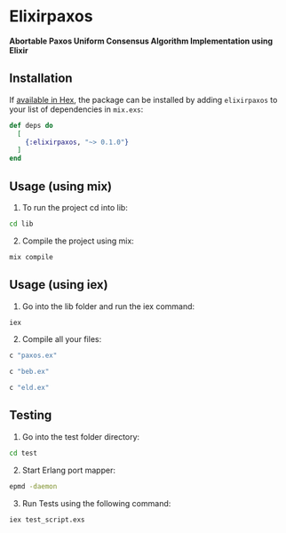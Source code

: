 # Elixirpaxos

**Abortable Paxos Uniform Consensus Algorithm Implementation using Elixir**

## Installation

If [available in Hex](https://hex.pm/docs/publish), the package can be installed
by adding `elixirpaxos` to your list of dependencies in `mix.exs`:

```elixir
def deps do
  [
    {:elixirpaxos, "~> 0.1.0"}
  ]
end
```

## Usage (using mix)
1. To run the project cd into lib:
```bash
cd lib
```
2. Compile the project using mix:
```bash
mix compile
```
## Usage (using iex)
1. Go into the lib folder and run the iex command:
```bash
iex
```
2. Compile all your files:
```bash
c "paxos.ex"

c "beb.ex"

c "eld.ex"
```

## Testing
1. Go into the test folder directory:
```bash
cd test
```

2. Start Erlang port mapper:
```bash
epmd -daemon
```

3. Run Tests using the following command:
```bash
iex test_script.exs
```






